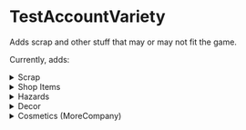 # TestAccountVariety

Adds scrap and other stuff that may or may not fit the game.

Currently, adds:

<details>
<summary>Scrap</summary>

- Throwable Cube
- Yippee
- Ship Toy
- Webley Pyramid
- Pikachu
- Lunx Painting
- Alexandria Doll (Lunxara)
- Pepsi Can
- Toy Car
- Corn
- [Cleaning Drone Toy (Moonswept)](https://thunderstore.io/c/lethal-company/p/MoonsweptTeam/Moonswept/)
- Door ([Door Breach](https://thunderstore.io/c/lethal-company/p/TestAccount666/DoorBreach/))
- Shiba Plush
- Battery
- Dice
- Monitor
- Colored throwable cubes

</details>

<details>
<summary>Shop Items</summary>

- Telepad

</details>

<details>
<summary>Hazards</summary>

- Propulsion Mine
- Gift Mimic
- Prison Mine

</details>

<details>
<summary>Decor</summary>

- Stone

</details>

<details>
<summary>Cosmetics (MoreCompany)</summary>

- Shoulder Cube
- Cube Head
- Ship Hat
- Pikachu Hat

</details>